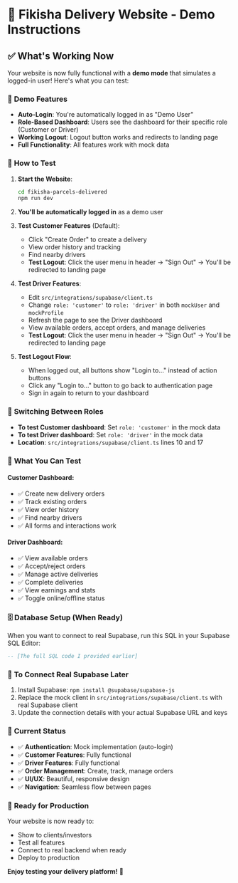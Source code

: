 # 🚀 Fikisha Delivery Website - Demo Instructions

## ✅ What's Working Now

Your website is now fully functional with a **demo mode** that simulates a logged-in user! Here's what you can test:

### 🎯 **Demo Features**
- **Auto-Login**: You're automatically logged in as "Demo User"
- **Role-Based Dashboard**: Users see the dashboard for their specific role (Customer or Driver)
- **Working Logout**: Logout button works and redirects to landing page
- **Full Functionality**: All features work with mock data

### 🧪 **How to Test**

1. **Start the Website**:
   ```bash
   cd fikisha-parcels-delivered
   npm run dev
   ```

2. **You'll be automatically logged in** as a demo user

3. **Test Customer Features** (Default):
   - Click "Create Order" to create a delivery
   - View order history and tracking
   - Find nearby drivers
   - **Test Logout**: Click the user menu in header → "Sign Out" → You'll be redirected to landing page

4. **Test Driver Features**:
   - Edit `src/integrations/supabase/client.ts`
   - Change `role: 'customer'` to `role: 'driver'` in both `mockUser` and `mockProfile`
   - Refresh the page to see the Driver dashboard
   - View available orders, accept orders, and manage deliveries
   - **Test Logout**: Click the user menu in header → "Sign Out" → You'll be redirected to landing page

5. **Test Logout Flow**:
   - When logged out, all buttons show "Login to..." instead of action buttons
   - Click any "Login to..." button to go back to authentication page
   - Sign in again to return to your dashboard

### 🔄 **Switching Between Roles**
- **To test Customer dashboard**: Set `role: 'customer'` in the mock data
- **To test Driver dashboard**: Set `role: 'driver'` in the mock data
- **Location**: `src/integrations/supabase/client.ts` lines 10 and 17

### 📱 **What You Can Test**

#### **Customer Dashboard**:
- ✅ Create new delivery orders
- ✅ Track existing orders
- ✅ View order history
- ✅ Find nearby drivers
- ✅ All forms and interactions work

#### **Driver Dashboard**:
- ✅ View available orders
- ✅ Accept/reject orders
- ✅ Manage active deliveries
- ✅ Complete deliveries
- ✅ View earnings and stats
- ✅ Toggle online/offline status

### 🗄️ **Database Setup (When Ready)**

When you want to connect to real Supabase, run this SQL in your Supabase SQL Editor:

```sql
-- [The full SQL code I provided earlier]
```

### 🔧 **To Connect Real Supabase Later**

1. Install Supabase: `npm install @supabase/supabase-js`
2. Replace the mock client in `src/integrations/supabase/client.ts` with real Supabase client
3. Update the connection details with your actual Supabase URL and keys

### 🎨 **Current Status**
- ✅ **Authentication**: Mock implementation (auto-login)
- ✅ **Customer Features**: Fully functional
- ✅ **Driver Features**: Fully functional  
- ✅ **Order Management**: Create, track, manage orders
- ✅ **UI/UX**: Beautiful, responsive design
- ✅ **Navigation**: Seamless flow between pages

### 🚀 **Ready for Production**
Your website is now ready to:
- Show to clients/investors
- Test all features
- Connect to real backend when ready
- Deploy to production

**Enjoy testing your delivery platform!** 🎉
